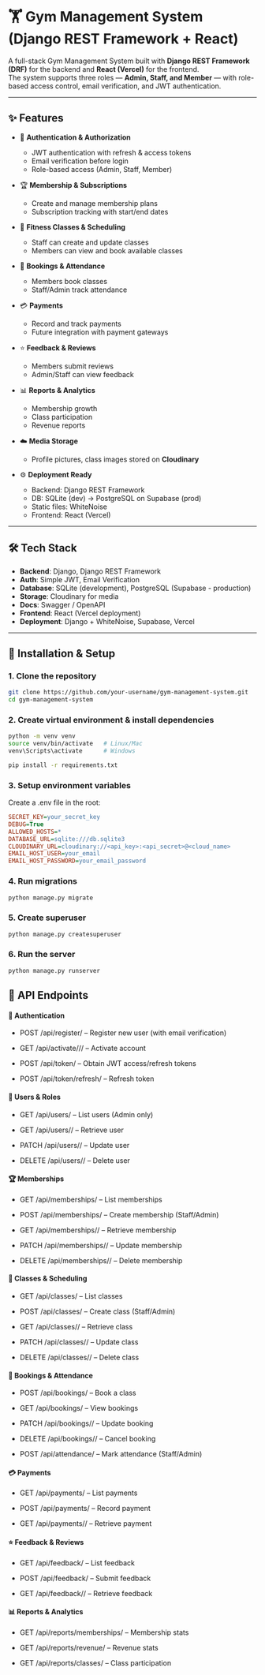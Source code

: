 # 🏋️ Gym Management System (Django REST Framework + React)

A full-stack Gym Management System built with **Django REST Framework (DRF)** for the backend and **React (Vercel)** for the frontend.  
The system supports three roles — **Admin, Staff, and Member** — with role-based access control, email verification, and JWT authentication.  

---

## ✨ Features

- 🔑 **Authentication & Authorization**
  - JWT authentication with refresh & access tokens
  - Email verification before login
  - Role-based access (Admin, Staff, Member)

- 🏆 **Membership & Subscriptions**
  - Create and manage membership plans
  - Subscription tracking with start/end dates

- 📅 **Fitness Classes & Scheduling**
  - Staff can create and update classes
  - Members can view and book available classes

- 📌 **Bookings & Attendance**
  - Members book classes
  - Staff/Admin track attendance

- 💳 **Payments**
  - Record and track payments
  - Future integration with payment gateways

- ⭐ **Feedback & Reviews**
  - Members submit reviews
  - Admin/Staff can view feedback

- 📊 **Reports & Analytics**
  - Membership growth
  - Class participation
  - Revenue reports

- ☁️ **Media Storage**
  - Profile pictures, class images stored on **Cloudinary**

- ⚙️ **Deployment Ready**
  - Backend: Django REST Framework
  - DB: SQLite (dev) → PostgreSQL on Supabase (prod)
  - Static files: WhiteNoise
  - Frontend: React (Vercel)

---

## 🛠️ Tech Stack

- **Backend**: Django, Django REST Framework  
- **Auth**: Simple JWT, Email Verification  
- **Database**: SQLite (development), PostgreSQL (Supabase - production)  
- **Storage**: Cloudinary for media  
- **Docs**: Swagger / OpenAPI  
- **Frontend**: React (Vercel deployment)  
- **Deployment**: Django + WhiteNoise, Supabase, Vercel  

---

## 🚀 Installation & Setup

### 1. Clone the repository
```bash
git clone https://github.com/your-username/gym-management-system.git
cd gym-management-system
```
### 2. Create virtual environment & install dependencies
```bash
python -m venv venv
source venv/bin/activate   # Linux/Mac
venv\Scripts\activate      # Windows

pip install -r requirements.txt

```
### 3. Setup environment variables
Create a .env file in the root:
```ini
SECRET_KEY=your_secret_key
DEBUG=True
ALLOWED_HOSTS=*
DATABASE_URL=sqlite:///db.sqlite3
CLOUDINARY_URL=cloudinary://<api_key>:<api_secret>@<cloud_name>
EMAIL_HOST_USER=your_email
EMAIL_HOST_PASSWORD=your_email_password
```
### 4. Run migrations
```bash
python manage.py migrate
```
### 5. Create superuser
```bash
python manage.py createsuperuser
```
### 6. Run the server
```bash
python manage.py runserver
```

## 📖 API Endpoints
#### 🔑 Authentication
- POST /api/register/ – Register new user (with email verification)

- GET /api/activate/<uid>/<token>/ – Activate account

- POST /api/token/ – Obtain JWT access/refresh tokens

- POST /api/token/refresh/ – Refresh token

#### 👥 Users & Roles
- GET /api/users/ – List users (Admin only)

- GET /api/users/<id>/ – Retrieve user

- PATCH /api/users/<id>/ – Update user

- DELETE /api/users/<id>/ – Delete user

#### 🏆 Memberships
- GET /api/memberships/ – List memberships

- POST /api/memberships/ – Create membership (Staff/Admin)

- GET /api/memberships/<id>/ – Retrieve membership

- PATCH /api/memberships/<id>/ – Update membership

- DELETE /api/memberships/<id>/ – Delete membership

#### 📅 Classes & Scheduling

- GET /api/classes/ – List classes

- POST /api/classes/ – Create class (Staff/Admin)

- GET /api/classes/<id>/ – Retrieve class

- PATCH /api/classes/<id>/ – Update class

- DELETE /api/classes/<id>/ – Delete class

#### 📌 Bookings & Attendance

- POST /api/bookings/ – Book a class

- GET /api/bookings/ – View bookings

- PATCH /api/bookings/<id>/ – Update booking

- DELETE /api/bookings/<id>/ – Cancel booking

- POST /api/attendance/ – Mark attendance (Staff/Admin)

#### 💳 Payments

- GET /api/payments/ – List payments

- POST /api/payments/ – Record payment

- GET /api/payments/<id>/ – Retrieve payment

#### ⭐ Feedback & Reviews

- GET /api/feedback/ – List feedback

- POST /api/feedback/ – Submit feedback

- GET /api/feedback/<id>/ – Retrieve feedback

#### 📊 Reports & Analytics

- GET /api/reports/memberships/ – Membership stats

- GET /api/reports/revenue/ – Revenue stats

- GET /api/reports/classes/ – Class participation